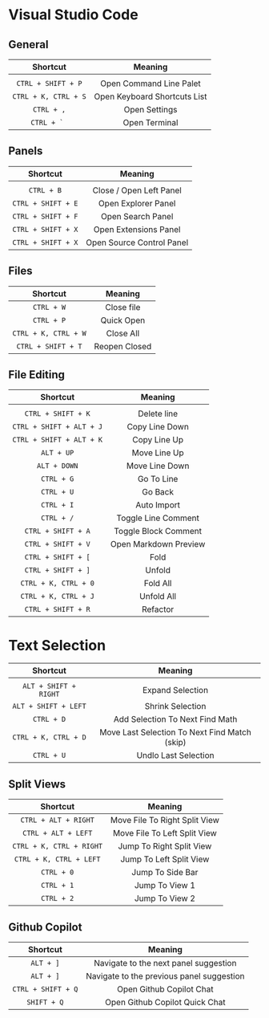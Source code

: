 # Visual Studio Code

## General

| Shortcut                                      | Meaning                                       |
| :-------------------------------------------: | :--------------------------------------------:|
|                                               |                                               |
| `CTRL + SHIFT + P`                            | Open Command Line Palet                       |
| `CTRL + K, CTRL + S`                          | Open Keyboard Shortcuts List                  |
| `CTRL + ,`                                    | Open Settings                                 |
| ``CTRL + ` ``                                 | Open Terminal                                 |

## Panels

| Shortcut                                      | Meaning                                       |
| :-------------------------------------------: | :--------------------------------------------:|
|                                               |                                               |
| `CTRL + B`                                    | Close / Open Left Panel                       |
| `CTRL + SHIFT + E`                            | Open Explorer Panel                           |
| `CTRL + SHIFT + F`                            | Open Search Panel                             |
| `CTRL + SHIFT + X`                            | Open Extensions Panel                         |
| `CTRL + SHIFT + X`                            | Open Source Control Panel                     |

## Files

| Shortcut                                      | Meaning                                       |
| :-------------------------------------------: | :--------------------------------------------:|
| `CTRL + W`                                    | Close file                                    |
| `CTRL + P`                                    | Quick Open                                    |
| `CTRL + K, CTRL + W`                          | Close All                                     |
| `CTRL + SHIFT + T`                            | Reopen Closed                                 |

## File Editing

| Shortcut                                      | Meaning                                       |
| :-------------------------------------------: | :--------------------------------------------:|
|                                               |                                               |
| `CTRL + SHIFT + K`                            | Delete line                                   |
| `CTRL + SHIFT + ALT + J`                      | Copy Line Down                                |
| `CTRL + SHIFT + ALT + K`                      | Copy Line Up                                  |
| `ALT + UP`                                    | Move Line Up                                  |
| `ALT + DOWN`                                  | Move Line Down                                |
| `CTRL + G`                                    | Go To Line                                    |
| `CTRL + U`                                    | Go Back                                       |
| `CTRL + I`                                    | Auto Import                                   |
| `CTRL + /`                                    | Toggle Line Comment                           |
| `CTRL + SHIFT + A`                            | Toggle Block Comment                          |
| `CTRL + SHIFT + V`                            | Open Markdown Preview                         |
| `CTRL + SHIFT + [`                            | Fold                                          |
| `CTRL + SHIFT + ]`                            | Unfold                                        |
| `CTRL + K, CTRL + 0`                          | Fold All                                      |
| `CTRL + K, CTRL + J`                          | Unfold All                                    |
| `CTRL + SHIFT + R`                            | Refactor                                      |

# Text Selection

| Shortcut                                      | Meaning                                       |
| :-------------------------------------------: | :--------------------------------------------:|
|                                               |                                               |
| `ALT + SHIFT + RIGHT`                         | Expand Selection                              |
| `ALT + SHIFT + LEFT`                          | Shrink Selection                              |
| `CTRL + D`                                    | Add Selection To Next Find Math               |
| `CTRL + K, CTRL + D`                          | Move Last Selection To Next Find Match (skip) |
| `CTRL + U`                                    | Undlo Last Selection                          |

## Split Views

| Shortcut                                      | Meaning                                       |
| :-------------------------------------------: | :--------------------------------------------:|
| `CTRL + ALT + RIGHT`                          | Move File To Right Split View                 |
| `CTRL + ALT + LEFT`                           | Move File To Left Split View                  |
| `CTRL + K, CTRL + RIGHT`                      | Jump To Right Split View                      |
| `CTRL + K, CTRL + LEFT`                       | Jump To Left Split View                       |
| `CTRL + 0`                                    | Jump To Side Bar                              |
| `CTRL + 1`                                    | Jump To View 1                                |
| `CTRL + 2`                                    | Jump To View 2                                |

## Github Copilot

| Shortcut                                      | Meaning                                       |
| :-------------------------------------------: | :--------------------------------------------:|
| `ALT + ]`                                     | Navigate to the next panel suggestion         |
| `ALT + ]`                                     | Navigate to the previous panel suggestion     |
| `CTRL + SHIFT + Q`                            | Open Github Copilot Chat                      |
| `SHIFT + Q`                                   | Open Github Copilot Quick Chat                |
